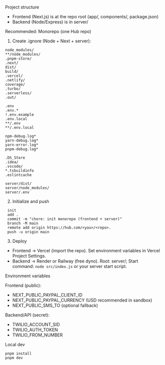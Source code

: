 Project structure

- Frontend (Next.js) is at the repo root (app/, components/, package.json)
- Backend (Node/Express) is in server/

Recommended: Monorepo (one Hub repo)

1) Create .ignore (Node + Next + server):

```
node_modules/
**/node_modules/
.pnpm-store/
.next/
dist/
build/
.vercel/
.netlify/
coverage/
.turbo/
.serverless/
.out/

.env
.env.*
!.env.example
.env.local
**/.env
**/.env.local

npm-debug.log*
yarn-debug.log*
yarn-error.log*
pnpm-debug.log*

.DS_Store
.idea/
.vscode/
*.tsbuildinfo
.eslintcache

server/dist/
server/node_modules/
server/.env
```

2) Initialize  and push

```
 init
 add .
 commit -m "chore: init monorepo (frontend + server)"
 branch -M main
 remote add origin https://hub.com/<you>/<repo>.
 push -u origin main
```

3) Deploy

- Frontend → Vercel (import the repo). Set environment variables in Vercel Project Settings.
- Backend → Render or Railway (free dyno). Root: server/; Start command: `node src/index.js` or your server start script.

Environment variables

Frontend (public):
- NEXT_PUBLIC_PAYPAL_CLIENT_ID
- NEXT_PUBLIC_PAYPAL_CURRENCY (USD recommended in sandbox)
- NEXT_PUBLIC_SMS_TO (optional fallback)

Backend/API (secret):
- TWILIO_ACCOUNT_SID
- TWILIO_AUTH_TOKEN
- TWILIO_FROM_NUMBER

Local dev

```
pnpm install
pnpm dev
```


